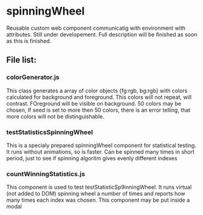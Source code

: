 # spinningWheel

Reusable custom web component communicatig with environment with attributes. Still under developement.
Full description will be finished as soon as this is finished.


## File list:
### colorGenerator.js
This class generates a array of color objects {fg:rgb, bg:rgb} with colors calculated for background and foreground. This colors will not repeat, will contrast. FOreground will be visible on background. 50 colors may be chosen, If seed is set to more then 50 colors, there is an error telling, that more colors will not be distinguishable.
### testStatisticsSpinningWheel
This is a specialy prepared spinningWheel component for statistical testing. It runs without animations, so is faster. Can be spinned many times in short period, just to see if spinning algoritm gives evenly different indexes
### countWinningStatistics.js
This component is used to test testStatisticSp9inningWheel. It runs virtual (not added to DOM) spinning wheel a number of times and reports how many times each index was chosen. This component may be put inside a modal

